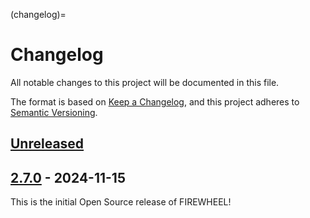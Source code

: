(changelog)=
# Changelog

All notable changes to this project will be documented in this file.

The format is based on [Keep a Changelog](https://keepachangelog.com/en/1.1.0/),
and this project adheres to [Semantic Versioning](https://semver.org/spec/v2.0.0.html).

## [Unreleased](https://github.com/sandialabs/firewheel/compare/v2.7.0...main)

## [2.7.0](https://github.com/sandialabs/firewheel/releases/tag/v2.7.0) - 2024-11-15
This is the initial Open Source release of FIREWHEEL!
